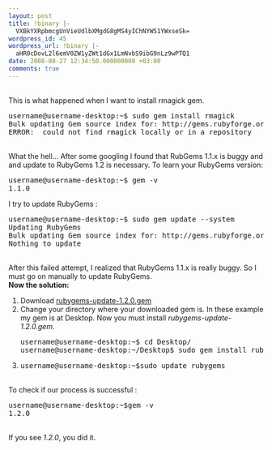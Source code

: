 ```yaml
---
layout: post
title: !binary |-
  VXBkYXRpbmcgUnVieUdlbXMgdG8gMS4yIChNYW51YWxseSk=
wordpress_id: 45
wordpress_url: !binary |-
  aHR0cDovL2l6emV0ZW1yZWt1dGx1LmNvbS9ibG9nLz9wPTQ1
date: 2008-08-27 12:34:50.000000000 +03:00
comments: true
---
```

<br />
This is what happened when I want to install rmagick gem.
<br />
<pre lang="bash" colla="+">
username@username-desktop:~$ sudo gem install rmagick
Bulk updating Gem source index for: http://gems.rubyforge.org/
ERROR:  could not find rmagick locally or in a repository
</pre>
<br />
What the hell...
After some googling I found that RubGems 1.1.x is buggy and and update to RubyGems 1.2 is necessary.
To learn your RubyGems version:
<br />
<pre lang="bash" colla="+">
username@username-desktop:~$ gem -v
1.1.0
</pre>
<!--more-->
 I try to update RubyGems :
<br />
<pre lang="bash" colla="+">
username@username-desktop:~$ sudo gem update --system
Updating RubyGems
Bulk updating Gem source index for: http://gems.rubyforge.org/
Nothing to update
</pre>
<br />
After this failed attempt, I realized that RubyGems 1.1.x is really buggy. So I must go on manually to update RubyGems.
<br />
<strong>Now the solution:</strong>
<br />
<ol>
<li>
Download <a href="http://rubyforge.org/frs/download.php/38844/rubygems-update-1.2.0.gem">rubygems-update-1.2.0.gem</a>
</li>
<li>
Change your directory where your downloaded gem is. In these example my gem is at Desktop.
Now you must install <em>rubygems-update-1.2.0.gem</em>.
<pre lang="bash" colla="+">
username@username-desktop:~$ cd Desktop/
username@username-desktop:~/Desktop$ sudo gem install rubygems-update-1.2.0.gem
</pre>
</li>
<li>
<pre lang="bash" colla="+">
username@username-desktop:~$sudo update_rubygems
</pre>
</li>
</ol>
<br />
To check if our process is successful :
<br />
<pre lang="bash" colla="+">
username@username-desktop:~$gem -v
1.2.0
</pre>
<br />
If you see <em>1.2.0</em>, you did it.
